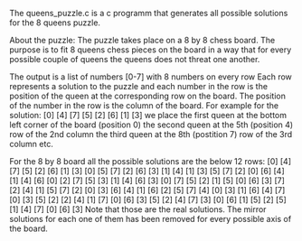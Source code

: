 The queens_puzzle.c is a c programm that generates all possible solutions for the 8 queens puzzle.

About the puzzle:
The puzzle takes place on a 8 by 8 chess board.
The purpose is to fit 8 queens chess pieces on the board in a way that for every possible
couple of queens the queens does not threat one another.

The output is a list of numbers [0-7] with 8 numbers on every row
Each row represents a solution to the puzzle
and each number in the row is the position of the queen at the corresponding row on the board.
The position of the number in the row is the column of the board.
For example for the solution: [0] [4] [7] [5] [2] [6] [1] [3] we place
the first queen at the bottom left corner of the board (position 0)
the second queen at the 5th (position 4) row of the 2nd column
the third queen at the 8th (postition 7) row of the 3rd column etc.

For the 8 by 8 board all the possible solutions are the below 12 rows:
[0] [4] [7] [5] [2] [6] [1] [3] 
[0] [5] [7] [2] [6] [3] [1] [4] 
[1] [3] [5] [7] [2] [0] [6] [4] 
[1] [4] [6] [0] [2] [7] [5] [3] 
[1] [4] [6] [3] [0] [7] [5] [2] 
[1] [5] [0] [6] [3] [7] [2] [4] 
[1] [5] [7] [2] [0] [3] [6] [4] 
[1] [6] [2] [5] [7] [4] [0] [3] 
[1] [6] [4] [7] [0] [3] [5] [2] 
[2] [4] [1] [7] [0] [6] [3] [5] 
[2] [4] [7] [3] [0] [6] [1] [5] 
[2] [5] [1] [4] [7] [0] [6] [3] 
Note that those are the real solutions. 
The mirror solutions for each one of them has been removed for every possible axis of the board.